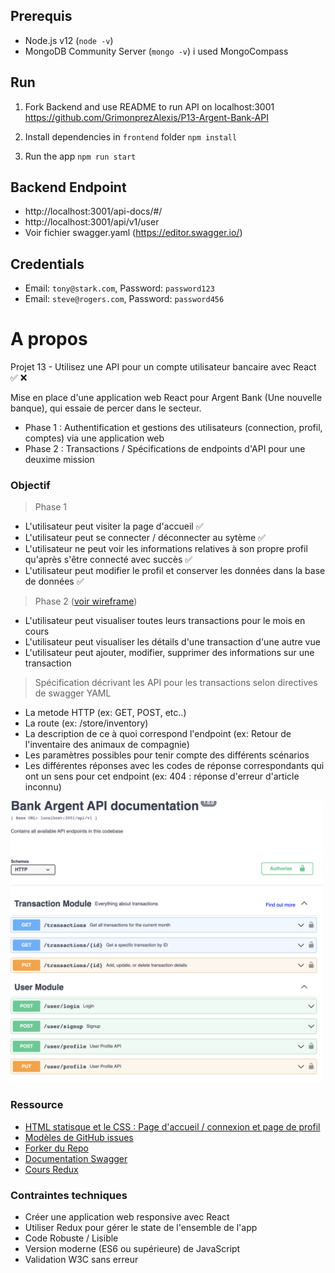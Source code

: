 ## Prerequis
- Node.js v12 (`node -v`)
- MongoDB Community Server (`mongo -v`) i used MongoCompass

## Run
1. Fork Backend and use README to run API on localhost:3001
https://github.com/GrimonprezAlexis/P13-Argent-Bank-API

2. Install dependencies in `frontend` folder `npm install`
4. Run the app `npm run start`

## Backend Endpoint
- http://localhost:3001/api-docs/#/
- http://localhost:3001/api/v1/user
- Voir fichier swagger.yaml (https://editor.swagger.io/)


## Credentials
- Email: `tony@stark.com`, Password: `password123`
- Email: `steve@rogers.com`, Password: `password456`

# A propos
Projet 13 - Utilisez une API pour un compte utilisateur bancaire avec React
✅ ❌

Mise en place d'une application web React pour Argent Bank (Une nouvelle banque), qui essaie de percer dans le secteur.
- Phase 1 : Authentification et gestions des utilisateurs (connection, profil, comptes) via une application web
- Phase 2 : Transactions / Spécifications de endpoints d'API pour une deuxime mission

### Objectif
> Phase 1
- L'utilisateur peut visiter la page d'accueil ✅
- L'utilisateur peut se connecter / déconnecter au sytème ✅
- L'utilisateur ne peut voir les informations relatives à son propre profil qu'après s'être connecté avec succès ✅
- L'utilisateur peut modifier le profil et conserver les données dans la base de données ✅

> Phase 2 ([voir wireframe](https://github.com/GrimonprezAlexis/P13-Argent-Bank-API/blob/master/designs/wireframes/transactions.png))
- L'utilisateur peut visualiser toutes leurs transactions pour le mois en cours
- L'utilisateur peut visualiser les détails d'une transaction d'une autre vue
- L'utilisateur peut ajouter, modifier, supprimer des informations sur une transaction

> Spécification décrivant les API pour les transactions selon directives de swagger YAML
- La metode HTTP (ex: GET, POST, etc..)
- La route (ex: /store/inventory)
- La description de ce à quoi correspond l'endpoint (ex: Retour de l'inventaire des animaux de compagnie)
- Les paramètres possibles pour tenir compte des différents scénarios
- Les différentes réponses avec les codes de réponse correspondants qui ont un sens pour cet endpoint (ex: 404 : réponse d'erreur d'article inconnu)

<img src="https://github.com/GrimonprezAlexis/P13_Argent-Bank/blob/c6218b0a7d8fe7af80983e98a11d6e5eff2e1b0e/Capture%20d%E2%80%99e%CC%81cran%202023-03-14%20a%CC%80%2000.53.12.png" width="500px" height="450px"/>


### Ressource
- [HTML statisque et le CSS : Page d'accueil / connexion et page de profil](https://github.com/OpenClassrooms-Student-Center/Project-10-Bank-API/tree/master/designs)
- [Modèles de GitHub issues](https://github.com/OpenClassrooms-Student-Center/Project-10-Bank-API/tree/master/.github/ISSUE_TEMPLATE)
- [Forker du Repo](https://github.com/OpenClassrooms-Student-Center/Project-10-Bank-API)
- [Documentation Swagger](https://editor.swagger.io/)
- [Cours Redux](https://openclassrooms.com/fr/courses/5511091-organisez-votre-application-avec-la-logique-redux)

### Contraintes techniques
- Créer une application web responsive avec React
- Utiliser Redux pour gérer le state de l'ensemble de l'app
- Code Robuste / Lisible
- Version moderne (ES6 ou supérieure) de JavaScript
- Validation W3C sans erreur
